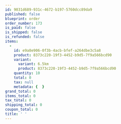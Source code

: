 ```yaml
---
id: 9031d689-931c-4672-b197-5760dcc89da9
published: false
blueprint: order
order_number: 173
is_paid: false
is_shipped: false
is_refunded: false
items:
  -
    id: e9a8e906-0f3b-4acb-bfef-a264dbe3c5a8
    product: 8373c220-19f3-4452-b9d5-7f9a566bcd90
    variant:
      variant: 6.5km
      product: 8373c220-19f3-4452-b9d5-7f9a566bcd90
    quantity: 10
    total: 0
    tax: null
    metadata: {  }
grand_total: 0
items_total: 0
tax_total: 0
shipping_total: 0
coupon_total: 0
title: ' '
---
```


